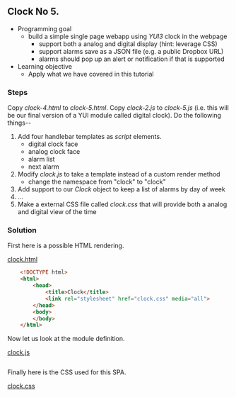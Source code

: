 
## Clock No 5.

- Programming goal
    + build a simple single page webapp using _YUI3_ clock in the webpage
        - support both a analog and digital display (hint: leverage CSS)
        - support alarms save as a JSON file (e.g. a public Dropbox URL)
        - alarms should pop up an alert or notification if that is supported
- Learning objective 
    + Apply what we have covered in this tutorial

### Steps

Copy _clock-4.html_ to _clock-5.html_.  Copy _clock-2.js_ to
_clock-5.js_ (i.e. this will be our final version of a YUI module called
digital clock). Do the following things--

1. Add four handlebar templates as _script_ elements.
    - digital clock face
    - analog clock face
    - alarm list
    - next alarm
2. Modify _clock.js_ to take a template instead of a custom render method
    - change the namespace from "clock" to "clock"
3. Add support to our _Clock_ object to keep a list of alarms by day of week
4. ...
10. Make a external CSS file called _clock.css_ that will provide both a analog and digital view of the time

### Solution

First here is a possible HTML rendering.

[clock.html](clock.html)
```HTML
    <!DOCTYPE html>
    <html>
        <head>
            <title>Clock</title>
            <link rel="stylesheet" href="clock.css" media="all">
        </head>
        <body>
        </body>
    </html>
```

Now let us look at the module definition.

[clock.js](clock.js)
```JavaScript
```

Finally here is the CSS used for this SPA.

[clock.css](clock.css)
```CSS
```
